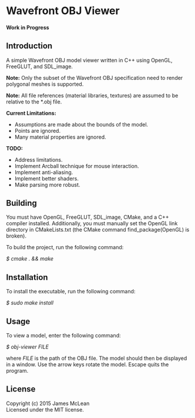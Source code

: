 # Wavefront OBJ Viewer

#### Work in Progress
 
## Introduction

A simple Wavefront OBJ model viewer written in C++ using OpenGL, FreeGLUT, and SDL_image.

**Note:** Only the subset of the Wavefront OBJ specification need to render polygonal meshes is supported.

**Note:** All file references (material libraries, textures) are assumed to be relative to the *.obj file.

**Current Limitations:**
* Assumptions are made about the bounds of the model.
* Points are ignored.
* Many material properties are ignored.

**TODO:**
* Address limitations.
* Implement Arcball technique for mouse interaction.
* Implement anti-aliasing.
* Implement better shaders.
* Make parsing more robust.

## Building 

You must have OpenGL, FreeGLUT, SDL_image, CMake, and a C++ compiler installed. Additionally, you must manually set the OpenGL
link directory in CMakeLists.txt (the CMake command find_package(OpenGL) is broken).

To build the project, run the following command:

*$ cmake . && make*

## Installation

To install the executable, run the following command:

*$ sudo make install*

## Usage

To view a model, enter the following command:

*$ obj-viewer FILE*

where *FILE* is the path of the OBJ file. The model should then be displayed in a window. Use the arrow keys rotate the model. Escape quits the program.

## License

Copyright (c) 2015 James McLean  
Licensed under the MIT license.
